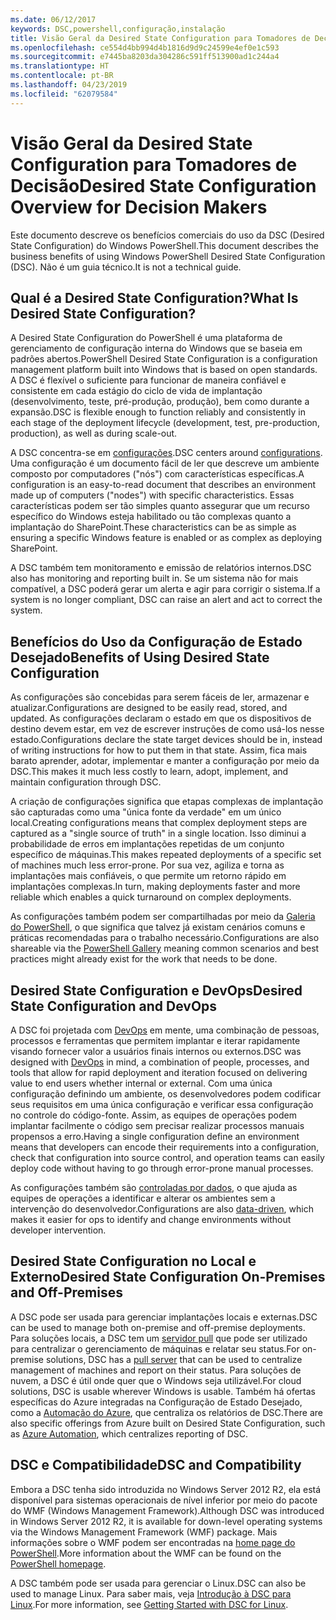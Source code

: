 ```yaml
---
ms.date: 06/12/2017
keywords: DSC,powershell,configuração,instalação
title: Visão Geral da Desired State Configuration para Tomadores de Decisão
ms.openlocfilehash: ce554d4bb994d4b1816d9d9c24599e4ef0e1c593
ms.sourcegitcommit: e7445ba8203da304286c591ff513900ad1c244a4
ms.translationtype: HT
ms.contentlocale: pt-BR
ms.lasthandoff: 04/23/2019
ms.locfileid: "62079584"
---
```

# <a name="desired-state-configuration-overview-for-decision-makers"></a><span data-ttu-id="fbb67-103">Visão Geral da Desired State Configuration para Tomadores de Decisão</span><span class="sxs-lookup"><span data-stu-id="fbb67-103">Desired State Configuration Overview for Decision Makers</span></span>

<span data-ttu-id="fbb67-104">Este documento descreve os benefícios comerciais do uso da DSC (Desired State Configuration) do Windows PowerShell.</span><span class="sxs-lookup"><span data-stu-id="fbb67-104">This document describes the business benefits of using Windows PowerShell Desired State Configuration (DSC).</span></span> <span data-ttu-id="fbb67-105">Não é um guia técnico.</span><span class="sxs-lookup"><span data-stu-id="fbb67-105">It is not a technical guide.</span></span>

## <a name="what-is-desired-state-configuration"></a><span data-ttu-id="fbb67-106">Qual é a Desired State Configuration?</span><span class="sxs-lookup"><span data-stu-id="fbb67-106">What Is Desired State Configuration?</span></span>

<span data-ttu-id="fbb67-107">A Desired State Configuration do PowerShell é uma plataforma de gerenciamento de configuração interna do Windows que se baseia em padrões abertos.</span><span class="sxs-lookup"><span data-stu-id="fbb67-107">PowerShell Desired State Configuration is a configuration management platform built into Windows that is based on open standards.</span></span> <span data-ttu-id="fbb67-108">A DSC é flexível o suficiente para funcionar de maneira confiável e consistente em cada estágio do ciclo de vida de implantação (desenvolvimento, teste, pré-produção, produção), bem como durante a expansão.</span><span class="sxs-lookup"><span data-stu-id="fbb67-108">DSC is flexible enough to function reliably and consistently in each stage of the deployment lifecycle (development, test, pre-production, production), as well as during scale-out.</span></span>

<span data-ttu-id="fbb67-109">A DSC concentra-se em [configurações](../configurations/configurations.md).</span><span class="sxs-lookup"><span data-stu-id="fbb67-109">DSC centers around [configurations](../configurations/configurations.md).</span></span>
<span data-ttu-id="fbb67-110">Uma configuração é um documento fácil de ler que descreve um ambiente composto por computadores ("nós") com características específicas.</span><span class="sxs-lookup"><span data-stu-id="fbb67-110">A configuration is an easy-to-read document that describes an environment made up of computers ("nodes") with specific characteristics.</span></span>
<span data-ttu-id="fbb67-111">Essas características podem ser tão simples quanto assegurar que um recurso específico do Windows esteja habilitado ou tão complexas quanto a implantação do SharePoint.</span><span class="sxs-lookup"><span data-stu-id="fbb67-111">These characteristics can be as simple as ensuring a specific Windows feature is enabled or as complex as deploying SharePoint.</span></span>

<span data-ttu-id="fbb67-112">A DSC também tem monitoramento e emissão de relatórios internos.</span><span class="sxs-lookup"><span data-stu-id="fbb67-112">DSC also has monitoring and reporting built in.</span></span>
<span data-ttu-id="fbb67-113">Se um sistema não for mais compatível, a DSC poderá gerar um alerta e agir para corrigir o sistema.</span><span class="sxs-lookup"><span data-stu-id="fbb67-113">If a system is no longer compliant, DSC can raise an alert and act to correct the system.</span></span>

## <a name="benefits-of-using-desired-state-configuration"></a><span data-ttu-id="fbb67-114">Benefícios do Uso da Configuração de Estado Desejado</span><span class="sxs-lookup"><span data-stu-id="fbb67-114">Benefits of Using Desired State Configuration</span></span>

<span data-ttu-id="fbb67-115">As configurações são concebidas para serem fáceis de ler, armazenar e atualizar.</span><span class="sxs-lookup"><span data-stu-id="fbb67-115">Configurations are designed to be easily read, stored, and updated.</span></span>
<span data-ttu-id="fbb67-116">As configurações declaram o estado em que os dispositivos de destino devem estar, em vez de escrever instruções de como usá-los nesse estado.</span><span class="sxs-lookup"><span data-stu-id="fbb67-116">Configurations declare the state target devices should be in, instead of writing instructions for how to put them in that state.</span></span>
<span data-ttu-id="fbb67-117">Assim, fica mais barato aprender, adotar, implementar e manter a configuração por meio da DSC.</span><span class="sxs-lookup"><span data-stu-id="fbb67-117">This makes it much less costly to learn, adopt, implement, and maintain configuration through DSC.</span></span>

<span data-ttu-id="fbb67-118">A criação de configurações significa que etapas complexas de implantação são capturadas como uma "única fonte da verdade" em um único local.</span><span class="sxs-lookup"><span data-stu-id="fbb67-118">Creating configurations means that complex deployment steps are captured as a "single source of truth" in a single location.</span></span>
<span data-ttu-id="fbb67-119">Isso diminui a probabilidade de erros em implantações repetidas de um conjunto específico de máquinas.</span><span class="sxs-lookup"><span data-stu-id="fbb67-119">This makes repeated deployments of a specific set of machines much less error-prone.</span></span>
<span data-ttu-id="fbb67-120">Por sua vez, agiliza e torna as implantações mais confiáveis, o que permite um retorno rápido em implantações complexas.</span><span class="sxs-lookup"><span data-stu-id="fbb67-120">In turn, making deployments faster and more reliable which enables a quick turnaround on complex deployments.</span></span>

<span data-ttu-id="fbb67-121">As configurações também podem ser compartilhadas por meio da [Galeria do PowerShell](https://powershellgallery.com), o que significa que talvez já existam cenários comuns e práticas recomendadas para o trabalho necessário.</span><span class="sxs-lookup"><span data-stu-id="fbb67-121">Configurations are also shareable via the [PowerShell Gallery](https://powershellgallery.com) meaning common scenarios and best practices might already exist for the work that needs to be done.</span></span>


## <a name="desired-state-configuration-and-devops"></a><span data-ttu-id="fbb67-122">Desired State Configuration e DevOps</span><span class="sxs-lookup"><span data-stu-id="fbb67-122">Desired State Configuration and DevOps</span></span>

<span data-ttu-id="fbb67-123">A DSC foi projetada com [DevOps](http://blogs.technet.com/b/ashleymcglone/archive/2015/11/20/devops-for-n00bs-ie-windows-people.aspx) em mente, uma combinação de pessoas, processos e ferramentas que permitem implantar e iterar rapidamente visando fornecer valor a usuários finais internos ou externos.</span><span class="sxs-lookup"><span data-stu-id="fbb67-123">DSC was designed with [DevOps](http://blogs.technet.com/b/ashleymcglone/archive/2015/11/20/devops-for-n00bs-ie-windows-people.aspx) in mind, a combination of people, processes, and tools that allow for rapid deployment and iteration focused on delivering value to end users whether internal or external.</span></span>
<span data-ttu-id="fbb67-124">Com uma única configuração definindo um ambiente, os desenvolvedores podem codificar seus requisitos em uma única configuração e verificar essa configuração no controle do código-fonte. Assim, as equipes de operações podem implantar facilmente o código sem precisar realizar processos manuais propensos a erro.</span><span class="sxs-lookup"><span data-stu-id="fbb67-124">Having a single configuration define an environment means that developers can encode their requirements into a configuration, check that configuration into source control, and operation teams can easily deploy code without having to go through error-prone manual processes.</span></span>

<span data-ttu-id="fbb67-125">As configurações também são [controladas por dados](../configurations/configData.md), o que ajuda as equipes de operações a identificar e alterar os ambientes sem a intervenção do desenvolvedor.</span><span class="sxs-lookup"><span data-stu-id="fbb67-125">Configurations are also [data-driven](../configurations/configData.md), which makes it easier for ops to identify and change environments without developer intervention.</span></span>

## <a name="desired-state-configuration-on-premises-and-off-premises"></a><span data-ttu-id="fbb67-126">Desired State Configuration no Local e Externo</span><span class="sxs-lookup"><span data-stu-id="fbb67-126">Desired State Configuration On-Premises and Off-Premises</span></span>
<span data-ttu-id="fbb67-127">A DSC pode ser usada para gerenciar implantações locais e externas.</span><span class="sxs-lookup"><span data-stu-id="fbb67-127">DSC can be used to manage both on-premise and off-premise deployments.</span></span>
<span data-ttu-id="fbb67-128">Para soluções locais, a DSC tem um [servidor pull](../pull-server/pullServer.md) que pode ser utilizado para centralizar o gerenciamento de máquinas e relatar seu status.</span><span class="sxs-lookup"><span data-stu-id="fbb67-128">For on-premise solutions, DSC has a [pull server](../pull-server/pullServer.md) that can be used to centralize management of machines and report on their status.</span></span>
<span data-ttu-id="fbb67-129">Para soluções de nuvem, a DSC é útil onde quer que o Windows seja utilizável.</span><span class="sxs-lookup"><span data-stu-id="fbb67-129">For cloud solutions, DSC is usable wherever Windows is usable.</span></span>
<span data-ttu-id="fbb67-130">Também há ofertas específicas do Azure integradas na Configuração de Estado Desejado, como a [Automação do Azure](https://azure.microsoft.com/en-us/documentation/services/automation/), que centraliza os relatórios de DSC.</span><span class="sxs-lookup"><span data-stu-id="fbb67-130">There are also specific offerings from Azure built on Desired State Configuration, such as [Azure Automation](https://azure.microsoft.com/en-us/documentation/services/automation/), which centralizes reporting of DSC.</span></span>

## <a name="dsc-and-compatibility"></a><span data-ttu-id="fbb67-131">DSC e Compatibilidade</span><span class="sxs-lookup"><span data-stu-id="fbb67-131">DSC and Compatibility</span></span>

<span data-ttu-id="fbb67-132">Embora a DSC tenha sido introduzida no Windows Server 2012 R2, ela está disponível para sistemas operacionais de nível inferior por meio do pacote do WMF (Windows Management Framework).</span><span class="sxs-lookup"><span data-stu-id="fbb67-132">Although DSC was introduced in Windows Server 2012 R2, it is available for down-level operating systems via the Windows Management Framework (WMF) package.</span></span>
<span data-ttu-id="fbb67-133">Mais informações sobre o WMF podem ser encontradas na [home page do PowerShell](/powershell/).</span><span class="sxs-lookup"><span data-stu-id="fbb67-133">More information about the WMF can be found on the [PowerShell homepage](/powershell/).</span></span>

<span data-ttu-id="fbb67-134">A DSC também pode ser usada para gerenciar o Linux.</span><span class="sxs-lookup"><span data-stu-id="fbb67-134">DSC can also be used to manage Linux.</span></span> <span data-ttu-id="fbb67-135">Para saber mais, veja [Introdução à DSC para Linux](../getting-started/lnxGettingStarted.md).</span><span class="sxs-lookup"><span data-stu-id="fbb67-135">For more information, see [Getting Started with DSC for Linux](../getting-started/lnxGettingStarted.md).</span></span>
